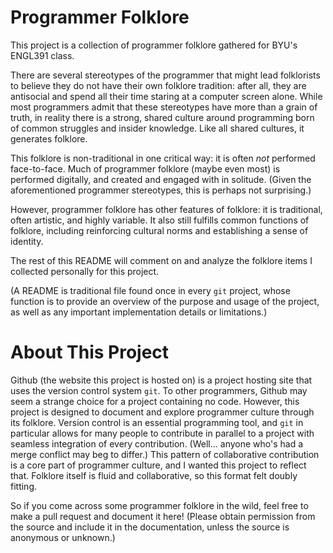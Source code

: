 # Programmer Folklore
This project is a collection of programmer folklore gathered for BYU's ENGL391 class.

There are several stereotypes of the programmer that might lead folklorists to believe they do not have their own folklore tradition: after all, they are antisocial and spend all their time staring at a computer screen alone. While most programmers admit that these stereotypes have more than a grain of truth, in reality there is a strong, shared culture around programming born of common struggles and insider knowledge. Like all shared cultures, it generates folklore.

This folklore is non-traditional in one critical way: it is often *not* performed face-to-face. Much of programmer folklore (maybe even most) is performed digitally, and created and engaged with in solitude. (Given the aforementioned programmer stereotypes, this is perhaps not surprising.)

However, programmer folklore has other features of folklore: it is traditional, often artistic, and highly variable. It also still fulfills common functions of folklore, including reinforcing cultural norms and establishing a sense of identity.

The rest of this README will comment on and analyze the folklore items I collected personally for this project.

(A README is traditional file found once in every `git` project, whose function is to provide an overview of the purpose and usage of the project, as well as any important implementation details or limitations.)

# About This Project
Github (the website this project is hosted on) is a project hosting site that uses the version control system `git`. To other programmers, Github may seem a strange choice for a project containing no code. However, this project is designed to document and explore programmer culture through its folklore. Version control is an essential programming tool, and `git` in particular allows for many people to contribute in parallel to a project with seamless integration of every contribution. (Well... anyone who's had a merge conflict may beg to differ.) This pattern of collaborative contribution is a core part of programmer culture, and I wanted this project to reflect that. Folklore itself is fluid and collaborative, so this format felt doubly fitting. 

So if you come across some programmer folklore in the wild, feel free to make a pull request and document it here! (Please obtain permission from the source and include it in the documentation, unless the source is anonymous or unknown.)